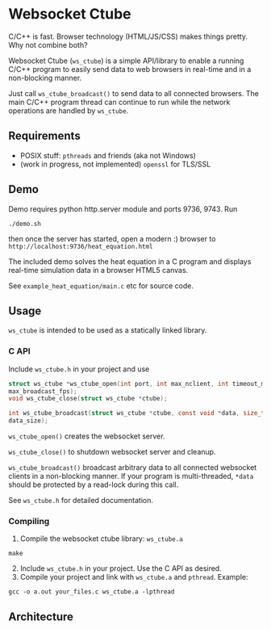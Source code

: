 # Websocket Ctube
C/C++ is fast. Browser technology (HTML/JS/CSS) makes things pretty. Why not combine both?

Websocket Ctube (`ws_ctube`) is a simple API/library to enable a running C/C++ program to easily send data to web browsers in real-time and in a non-blocking manner.

Just call `ws_ctube_broadcast()` to send data to all connected browsers. The main C/C++ program thread can continue to run while the network operations are handled by `ws_ctube`.

## Requirements
* POSIX stuff: `pthreads` and friends (aka not Windows)
* (work in progress, not implemented) `openssl` for TLS/SSL

## Demo
Demo requires python http.server module and ports 9736, 9743. Run
```shell
./demo.sh
```
then once the server has started, open a modern :) browser to `http://localhost:9736/heat_equation.html`

The included demo solves the heat equation in a C program and displays real-time simulation data in a browser HTML5 canvas.

See `example_heat_equation/main.c` etc for source code.

## Usage
`ws_ctube` is intended to be used as a statically linked library.

### C API
Include `ws_ctube.h` in your project and use
```C
struct ws_ctube *ws_ctube_open(int port, int max_nclient, int timeout_ms, double
max_broadcast_fps);
void ws_ctube_close(struct ws_ctube *ctube);

int ws_ctube_broadcast(struct ws_ctube *ctube, const void *data, size_t
data_size);
```
`ws_ctube_open()` creates the websocket server.

`ws_ctube_close()` to shutdown websocket server and cleanup.

`ws_ctube_broadcast()` broadcast arbitrary data to all connected websocket clients in a non-blocking manner. If your program is multi-threaded, `*data` should be protected by a read-lock during this call.


See `ws_ctube.h` for detailed documentation.

### Compiling
1. Compile the websocket ctube library: `ws_ctube.a`
```shell
make
```
2. Include `ws_ctube.h` in your project. Use the C API as desired.
3. Compile your project and link with `ws_ctube.a` and `pthread`. Example:
```shell
gcc -o a.out your_files.c ws_ctube.a -lpthread
```


## Architecture
